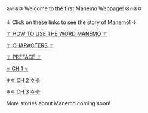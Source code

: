 ☮️🔥❄️✡️ Welcome to the first Manemo Webpage! ☮️🔥❄️✡️

↓ Click on these links to see the story of Manemo! ↓

[⚚ HOW TO USE THE WORD MANEMO ⚚](README.md)

[⚚ CHARACTERS ⚚](character.md)

[⚚ PREFACE ⚚](preface.md)

[♅ CH 1 ♅](chapter1.md)

[❄✡ CH 2 ✡☼](chapter2.md)

[❄✡ CH 3 ✡☼](chapter3.md)

More stories about Manemo coming soon!
